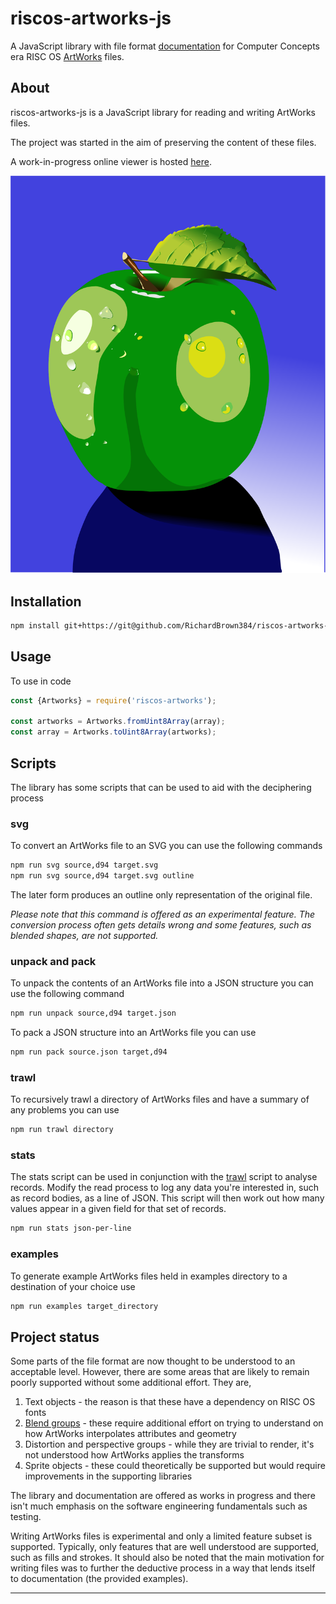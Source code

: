 # riscos-artworks-js

A JavaScript library with file format [documentation][file-format] for Computer Concepts era 
RISC OS [ArtWorks][artworks-wikipedia] files.

## About

riscos-artworks-js is a JavaScript library for reading and writing ArtWorks files.

The project was started in the aim of preserving the content of these files.

A work-in-progress online viewer is hosted [here][host].

![The ArtWorks Apple](./media/apple4.svg)

## Installation

```bash
npm install git+https://git@github.com/RichardBrown384/riscos-artworks-js.git
```

## Usage

To use in code

```javascript
const {Artworks} = require('riscos-artworks');

const artworks = Artworks.fromUint8Array(array);
const array = Artworks.toUint8Array(artworks);
```

## Scripts

The library has some scripts that can be used to aid with the deciphering process

### svg

To convert an ArtWorks file to an SVG you can use the following commands

```bash
npm run svg source,d94 target.svg
npm run svg source,d94 target.svg outline
```

The later form produces an outline only representation of the original file.

_Please note that this command is offered as an experimental feature.
The conversion process often gets details wrong and some features, such as blended shapes,
are not supported._

### unpack and pack

To unpack the contents of an ArtWorks file into a JSON structure you can use the following command

```bash
npm run unpack source,d94 target.json
```

To pack a JSON structure into an ArtWorks file you can use

```bash
npm run pack source.json target,d94
```

### trawl

To recursively trawl a directory of ArtWorks files and have a summary of any problems you can use

```bash
npm run trawl directory
```

### stats

The stats script can be used in conjunction with the [trawl](#trawl) script to analyse records.
Modify the read process to log any data you're interested in, such as record bodies, as a line of JSON.
This script will then work out how many values appear in a given field for that set of records.

```bash
npm run stats json-per-line
```

### examples

To generate example ArtWorks files held in examples directory to a destination of your choice use

```bash
npm run examples target_directory
```

## Project status

Some parts of the file format are now thought to be understood to an acceptable level. However,
there are some areas that are likely to remain poorly supported without some additional effort.
They are,

1. Text objects - the reason is that these have a dependency on RISC OS fonts
2. [Blend groups][blend-groups] - these require additional effort on trying to understand on how ArtWorks interpolates attributes and geometry
3. Distortion and perspective groups - while they are trivial to render, it's not understood how ArtWorks applies the transforms
4. Sprite objects - these could theoretically be supported but would require improvements in the supporting libraries

The library and documentation are offered  as works in progress and there isn't much emphasis
on the software engineering fundamentals such as testing.

Writing ArtWorks files is experimental and only a limited feature subset is supported. Typically, only features
that are well understood are supported, such as fills and strokes. It should also be noted 
that the main motivation for writing files was to further the deductive process in a way
that lends itself to documentation (the provided examples).

---
[artworks-wikipedia]: https://en.wikipedia.org/wiki/ArtWorks
[host]: http://richardbrown384.github.io/riscos-file-viewer
[file-format]: docs/file-format/README.md
[blend-groups]: docs/blend-groups/README.md
